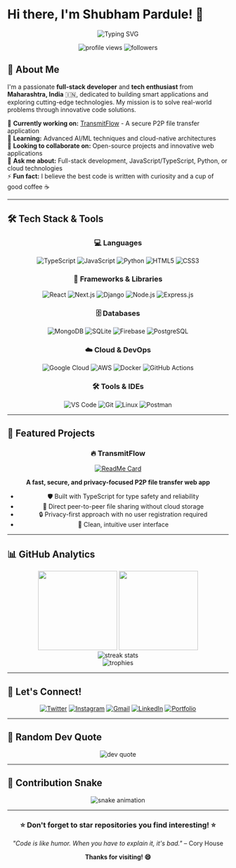 # Hi there, I'm Shubham Pardule! 👋

<div align="center">
  <img src="https://readme-typing-svg.herokuapp.com?font=Fira+Code&size=30&duration=3000&pause=1000&color=00D9FF&center=true&vCenter=true&width=600&lines=Full-Stack+Developer+%F0%9F%92%BB;AI%2FML+Enthusiast+%F0%9F%A4%96;Cloud+Technologies+Explorer+%E2%98%81%EF%B8%8F;Open+Source+Contributor+%F0%9F%8C%9F" alt="Typing SVG" />
</div>

<p align="center">
  <img src="https://komarev.com/ghpvc/?username=10neWOlF&label=Profile%20views&color=0e75b6&style=flat" alt="profile views" />
  <img src="https://img.shields.io/github/followers/10neWOlF?label=Followers&style=social" alt="followers" />
</p>

## 🚀 About Me

I'm a passionate **full-stack developer** and **tech enthusiast** from **Maharashtra, India** 🇮🇳, dedicated to building smart applications and exploring cutting-edge technologies. My mission is to solve real-world problems through innovative code solutions.

🔭 **Currently working on:** [TransmitFlow](https://github.com/10neWOlF/transmitflow) - A secure P2P file transfer application  
🌱 **Learning:** Advanced AI/ML techniques and cloud-native architectures  
👯 **Looking to collaborate on:** Open-source projects and innovative web applications  
💬 **Ask me about:** Full-stack development, JavaScript/TypeScript, Python, or cloud technologies  
⚡ **Fun fact:** I believe the best code is written with curiosity and a cup of good coffee ☕

---

## 🛠️ Tech Stack & Tools

<div align="center">

### 💻 Languages
![TypeScript](https://img.shields.io/badge/TypeScript-007ACC?style=for-the-badge&logo=typescript&logoColor=white)
![JavaScript](https://img.shields.io/badge/JavaScript-F7DF1E?style=for-the-badge&logo=javascript&logoColor=black)
![Python](https://img.shields.io/badge/Python-3776AB?style=for-the-badge&logo=python&logoColor=white)
![HTML5](https://img.shields.io/badge/HTML5-E34F26?style=for-the-badge&logo=html5&logoColor=white)
![CSS3](https://img.shields.io/badge/CSS3-1572B6?style=for-the-badge&logo=css3&logoColor=white)

### 🚀 Frameworks & Libraries
![React](https://img.shields.io/badge/React-20232A?style=for-the-badge&logo=react&logoColor=61DAFB)
![Next.js](https://img.shields.io/badge/Next.js-000000?style=for-the-badge&logo=next.js&logoColor=white)
![Django](https://img.shields.io/badge/Django-092E20?style=for-the-badge&logo=django&logoColor=white)
![Node.js](https://img.shields.io/badge/Node.js-43853D?style=for-the-badge&logo=node.js&logoColor=white)
![Express.js](https://img.shields.io/badge/Express.js-404D59?style=for-the-badge&logo=express&logoColor=white)

### 🗄️ Databases
![MongoDB](https://img.shields.io/badge/MongoDB-4EA94B?style=for-the-badge&logo=mongodb&logoColor=white)
![SQLite](https://img.shields.io/badge/SQLite-07405E?style=for-the-badge&logo=sqlite&logoColor=white)
![Firebase](https://img.shields.io/badge/Firebase-039BE5?style=for-the-badge&logo=Firebase&logoColor=white)
![PostgreSQL](https://img.shields.io/badge/PostgreSQL-316192?style=for-the-badge&logo=postgresql&logoColor=white)

### ☁️ Cloud & DevOps
![Google Cloud](https://img.shields.io/badge/Google_Cloud-4285F4?style=for-the-badge&logo=google-cloud&logoColor=white)
![AWS](https://img.shields.io/badge/Amazon_AWS-232F3E?style=for-the-badge&logo=amazon-aws&logoColor=white)
![Docker](https://img.shields.io/badge/Docker-2496ED?style=for-the-badge&logo=docker&logoColor=white)
![GitHub Actions](https://img.shields.io/badge/GitHub_Actions-2088FF?style=for-the-badge&logo=github-actions&logoColor=white)

### 🛠️ Tools & IDEs
![VS Code](https://img.shields.io/badge/VS_Code-0078D4?style=for-the-badge&logo=visual%20studio%20code&logoColor=white)
![Git](https://img.shields.io/badge/Git-F05032?style=for-the-badge&logo=git&logoColor=white)
![Linux](https://img.shields.io/badge/Linux-FCC624?style=for-the-badge&logo=linux&logoColor=black)
![Postman](https://img.shields.io/badge/Postman-FF6C37?style=for-the-badge&logo=postman&logoColor=white)

</div>

---

## 🎯 Featured Projects

<div align="center">

### 🔥 TransmitFlow
[![ReadMe Card](https://github-readme-stats.vercel.app/api/pin/?username=10neWOlF&repo=transmitflow&theme=tokyonight&hide_border=true)](https://github.com/10neWOlF/transmitflow)

**A fast, secure, and privacy-focused P2P file transfer web app**
- 🛡️ Built with TypeScript for type safety and reliability
- 🚀 Direct peer-to-peer file sharing without cloud storage
- 🔒 Privacy-first approach with no user registration required
- 🎨 Clean, intuitive user interface

</div>

---

## 📊 GitHub Analytics

<div align="center">
  <img height="180em" src="https://github-readme-stats.vercel.app/api?username=10neWOlF&show_icons=true&theme=tokyonight&include_all_commits=true&count_private=true&hide_border=true"/>
  <img height="180em" src="https://github-readme-stats.vercel.app/api/top-langs/?username=10neWOlF&layout=compact&langs_count=8&theme=tokyonight&hide_border=true"/>
</div>

<div align="center">
  <img src="https://github-readme-streak-stats.herokuapp.com/?user=10neWOlF&theme=tokyonight&hide_border=true" alt="streak stats"/>
</div>

<div align="center">
  <img src="https://github-profile-trophy.vercel.app/?username=10neWOlF&theme=tokyonight&no-frame=true&no-bg=true&margin-w=4" alt="trophies"/>
</div>

---

## 🤝 Let's Connect!

<div align="center">

[![Twitter](https://img.shields.io/badge/Twitter-1DA1F2?style=for-the-badge&logo=twitter&logoColor=white)](https://twitter.com/ShubhamPardule)
[![Instagram](https://img.shields.io/badge/Instagram-E4405F?style=for-the-badge&logo=instagram&logoColor=white)](https://instagram.com/your-instagram)
[![Gmail](https://img.shields.io/badge/Gmail-D14836?style=for-the-badge&logo=gmail&logoColor=white)](mailto:shubhamp2504@gmail.com)
[![LinkedIn](https://img.shields.io/badge/LinkedIn-0077B5?style=for-the-badge&logo=linkedin&logoColor=white)](https://linkedin.com/in/your-linkedin)
[![Portfolio](https://img.shields.io/badge/Portfolio-FF5722?style=for-the-badge&logo=todoist&logoColor=white)](https://your-portfolio.com)

</div>

---

## 💭 Random Dev Quote

<div align="center">
  <img src="https://quotes-github-readme.vercel.app/api?type=horizontal&theme=tokyonight" alt="dev quote"/>
</div>

---

## 🐍 Contribution Snake

<div align="center">
  <img src="https://raw.githubusercontent.com/10neWOlF/10neWOlF/output/github-contribution-grid-snake-dark.svg" alt="snake animation"/>
</div>

---

<div align="center">
  <h3>⭐ Don't forget to star repositories you find interesting! ⭐</h3>
  <p><i>"Code is like humor. When you have to explain it, it's bad."</i> – Cory House</p>
  
  **Thanks for visiting! 😄**
</div>

<!--
**Note:** The snake animation will work once you set up the GitHub Action in your profile repository!
-->
